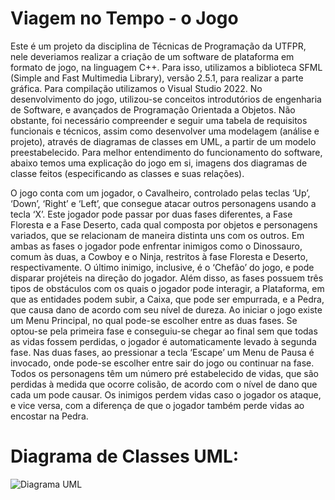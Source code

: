 # Viagem no Tempo - o Jogo

Este é um projeto da disciplina de Técnicas de Programação da UTFPR, nele deveriamos realizar a criação de um software de plataforma em formato de jogo, na linguagem C++. Para isso, utilizamos a biblioteca SFML (Simple and Fast Multimedia Library), versão 2.5.1, para realizar a parte gráfica. Para compilação utilizamos o Visual Studio 2022. No desenvolvimento do jogo, utilizou-se conceitos introdutórios de engenharia de Software, e avançados de Programação Orientada a Objetos. Não obstante, foi necessário compreender e seguir uma tabela de requisitos funcionais e técnicos, assim como desenvolver uma modelagem (análise e projeto), através de diagramas de classes em UML, a partir de um modelo preestabelecido. 
Para melhor entendimento do funcionamento do software, abaixo temos uma explicação do jogo em si, imagens dos diagramas de classe feitos (especificando as classes e suas relações).

O jogo conta com um jogador, o Cavalheiro, controlado pelas teclas ‘Up’, ‘Down’, ‘Right’ e ‘Left’, que consegue atacar outros personagens usando a tecla ‘X’. Este jogador pode passar por duas fases diferentes, a Fase Floresta e a Fase Deserto, cada qual composta por objetos e personagens variados, que se relacionam de maneira distinta uns com os outros. 
Em ambas as fases o jogador pode enfrentar inimigos como o Dinossauro, comum às duas, a Cowboy e o Ninja, restritos à fase Floresta e Deserto, respectivamente. O último inimigo, inclusive, é o ‘Chefão’ do jogo, e pode disparar projéteis na direção do jogador. Além disso, as fases possuem três tipos de obstáculos com os quais o jogador pode interagir, a Plataforma, em que as entidades podem subir, a Caixa, que pode ser empurrada, e a Pedra, que causa dano de acordo com seu  nível de dureza.
Ao iniciar o jogo existe um Menu Principal, no qual pode-se escolher entre as duas fases. Se optou-se pela primeira fase e conseguiu-se chegar ao final sem que todas as vidas fossem perdidas, o jogador é automaticamente levado à segunda fase. Nas duas fases, ao pressionar a tecla ‘Escape’ um Menu de Pausa é invocado, onde pode-se escolher entre sair do jogo ou continuar na fase.
Todos os personagens têm um número pré estabelecido de vidas, que são perdidas à medida que ocorre colisão, de acordo com o nível de dano que cada um pode causar. Os inimigos perdem vidas caso o jogador os ataque, e vice versa, com a diferença de que o jogador também perde vidas ao encostar na Pedra.

# Diagrama de Classes UML:

![Diagrama UML](JogoTecProg/imagens/UML/diagrama5.jpg)
